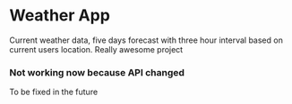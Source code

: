 # Weather App
Current weather data, five days forecast with three hour interval based on current users location.
Really awesome project
### Not working now because API changed
To be fixed in the future
